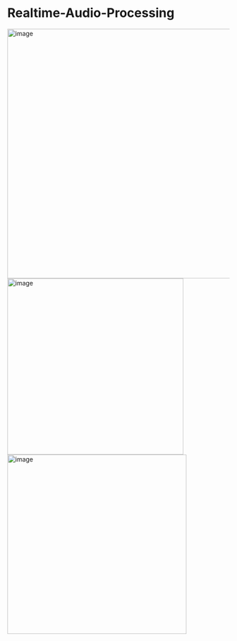 # Realtime-Audio-Processing
<img width="565" alt="image" src="https://user-images.githubusercontent.com/33666159/175017985-9f30cd3b-1da6-4965-bd84-b4759de8fac5.png">
<img width="399" alt="image" src="https://user-images.githubusercontent.com/33666159/175018119-2c1e9c3e-077d-4682-b01e-3698e33cda8f.png">
<img width="406" alt="image" src="https://user-images.githubusercontent.com/33666159/175018355-3df17b9c-8468-4fcb-ad08-5e28046d660d.png">
